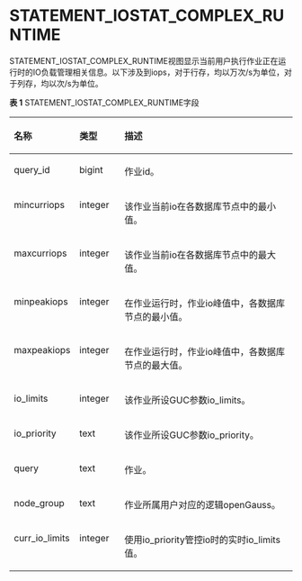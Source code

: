 # STATEMENT\_IOSTAT\_COMPLEX\_RUNTIME<a name="ZH-CN_TOPIC_0289900040"></a>

STATEMENT\_IOSTAT\_COMPLEX\_RUNTIME视图显示当前用户执行作业正在运行时的IO负载管理相关信息。以下涉及到iops，对于行存，均以万次/s为单位，对于列存，均以次/s为单位。

**表 1**  STATEMENT\_IOSTAT\_COMPLEX\_RUNTIME字段

<a name="zh-cn_topic_0283137703_zh-cn_topic_0237122645_table44251753205113"></a>
<table><thead align="left"><tr id="zh-cn_topic_0283137703_zh-cn_topic_0237122645_row74251253135114"><th class="cellrowborder" valign="top" width="22%" id="mcps1.2.4.1.1"><p id="zh-cn_topic_0283137703_zh-cn_topic_0237122645_zh-cn_topic_0059777813_a54c6f4bf1ef74329935e7c5b3d44c568"><a name="zh-cn_topic_0283137703_zh-cn_topic_0237122645_zh-cn_topic_0059777813_a54c6f4bf1ef74329935e7c5b3d44c568"></a><a name="zh-cn_topic_0283137703_zh-cn_topic_0237122645_zh-cn_topic_0059777813_a54c6f4bf1ef74329935e7c5b3d44c568"></a>名称</p>
</th>
<th class="cellrowborder" valign="top" width="16%" id="mcps1.2.4.1.2"><p id="zh-cn_topic_0283137703_zh-cn_topic_0237122645_p6534121711119"><a name="zh-cn_topic_0283137703_zh-cn_topic_0237122645_p6534121711119"></a><a name="zh-cn_topic_0283137703_zh-cn_topic_0237122645_p6534121711119"></a>类型</p>
</th>
<th class="cellrowborder" valign="top" width="62%" id="mcps1.2.4.1.3"><p id="zh-cn_topic_0283137703_zh-cn_topic_0237122645_p3600141915115"><a name="zh-cn_topic_0283137703_zh-cn_topic_0237122645_p3600141915115"></a><a name="zh-cn_topic_0283137703_zh-cn_topic_0237122645_p3600141915115"></a>描述</p>
</th>
</tr>
</thead>
<tbody><tr id="zh-cn_topic_0283137703_zh-cn_topic_0237122645_row342520531514"><td class="cellrowborder" valign="top" width="22%" headers="mcps1.2.4.1.1 "><p id="zh-cn_topic_0283137703_zh-cn_topic_0237122645_p12493182175917"><a name="zh-cn_topic_0283137703_zh-cn_topic_0237122645_p12493182175917"></a><a name="zh-cn_topic_0283137703_zh-cn_topic_0237122645_p12493182175917"></a>query_id</p>
</td>
<td class="cellrowborder" valign="top" width="16%" headers="mcps1.2.4.1.2 "><p id="zh-cn_topic_0283137703_zh-cn_topic_0237122645_p188712711599"><a name="zh-cn_topic_0283137703_zh-cn_topic_0237122645_p188712711599"></a><a name="zh-cn_topic_0283137703_zh-cn_topic_0237122645_p188712711599"></a>bigint</p>
</td>
<td class="cellrowborder" valign="top" width="62%" headers="mcps1.2.4.1.3 "><p id="zh-cn_topic_0283137703_zh-cn_topic_0237122645_p649734055214"><a name="zh-cn_topic_0283137703_zh-cn_topic_0237122645_p649734055214"></a><a name="zh-cn_topic_0283137703_zh-cn_topic_0237122645_p649734055214"></a>作业id。</p>
</td>
</tr>
<tr id="zh-cn_topic_0283137703_zh-cn_topic_0237122645_row1542575314519"><td class="cellrowborder" valign="top" width="22%" headers="mcps1.2.4.1.1 "><p id="zh-cn_topic_0283137703_zh-cn_topic_0237122645_p105521817165815"><a name="zh-cn_topic_0283137703_zh-cn_topic_0237122645_p105521817165815"></a><a name="zh-cn_topic_0283137703_zh-cn_topic_0237122645_p105521817165815"></a>mincurriops</p>
</td>
<td class="cellrowborder" valign="top" width="16%" headers="mcps1.2.4.1.2 "><p id="zh-cn_topic_0283137703_zh-cn_topic_0237122645_p4284141315919"><a name="zh-cn_topic_0283137703_zh-cn_topic_0237122645_p4284141315919"></a><a name="zh-cn_topic_0283137703_zh-cn_topic_0237122645_p4284141315919"></a>integer</p>
</td>
<td class="cellrowborder" valign="top" width="62%" headers="mcps1.2.4.1.3 "><p id="zh-cn_topic_0283137703_zh-cn_topic_0237122645_p1129655119"><a name="zh-cn_topic_0283137703_zh-cn_topic_0237122645_p1129655119"></a><a name="zh-cn_topic_0283137703_zh-cn_topic_0237122645_p1129655119"></a>该作业当前io在各数据库节点中的最小值。</p>
</td>
</tr>
<tr id="zh-cn_topic_0283137703_zh-cn_topic_0237122645_row1942515385119"><td class="cellrowborder" valign="top" width="22%" headers="mcps1.2.4.1.1 "><p id="zh-cn_topic_0283137703_zh-cn_topic_0237122645_p205811124195817"><a name="zh-cn_topic_0283137703_zh-cn_topic_0237122645_p205811124195817"></a><a name="zh-cn_topic_0283137703_zh-cn_topic_0237122645_p205811124195817"></a>maxcurriops</p>
</td>
<td class="cellrowborder" valign="top" width="16%" headers="mcps1.2.4.1.2 "><p id="zh-cn_topic_0283137703_zh-cn_topic_0237122645_p1497640125210"><a name="zh-cn_topic_0283137703_zh-cn_topic_0237122645_p1497640125210"></a><a name="zh-cn_topic_0283137703_zh-cn_topic_0237122645_p1497640125210"></a>integer</p>
</td>
<td class="cellrowborder" valign="top" width="62%" headers="mcps1.2.4.1.3 "><p id="zh-cn_topic_0283137703_zh-cn_topic_0237122645_p330412591709"><a name="zh-cn_topic_0283137703_zh-cn_topic_0237122645_p330412591709"></a><a name="zh-cn_topic_0283137703_zh-cn_topic_0237122645_p330412591709"></a>该作业当前io在各数据库节点中的最大值。</p>
</td>
</tr>
<tr id="zh-cn_topic_0283137703_zh-cn_topic_0237122645_row7425253165116"><td class="cellrowborder" valign="top" width="22%" headers="mcps1.2.4.1.1 "><p id="zh-cn_topic_0283137703_zh-cn_topic_0237122645_p014123616582"><a name="zh-cn_topic_0283137703_zh-cn_topic_0237122645_p014123616582"></a><a name="zh-cn_topic_0283137703_zh-cn_topic_0237122645_p014123616582"></a>minpeakiops</p>
</td>
<td class="cellrowborder" valign="top" width="16%" headers="mcps1.2.4.1.2 "><p id="zh-cn_topic_0283137703_zh-cn_topic_0237122645_p1955701710595"><a name="zh-cn_topic_0283137703_zh-cn_topic_0237122645_p1955701710595"></a><a name="zh-cn_topic_0283137703_zh-cn_topic_0237122645_p1955701710595"></a>integer</p>
</td>
<td class="cellrowborder" valign="top" width="62%" headers="mcps1.2.4.1.3 "><p id="zh-cn_topic_0283137703_zh-cn_topic_0237122645_p13482355103"><a name="zh-cn_topic_0283137703_zh-cn_topic_0237122645_p13482355103"></a><a name="zh-cn_topic_0283137703_zh-cn_topic_0237122645_p13482355103"></a>在作业运行时，作业io峰值中，各数据库节点的最小值。</p>
</td>
</tr>
<tr id="zh-cn_topic_0283137703_zh-cn_topic_0237122645_row17425145365113"><td class="cellrowborder" valign="top" width="22%" headers="mcps1.2.4.1.1 "><p id="zh-cn_topic_0283137703_zh-cn_topic_0237122645_p51961544205813"><a name="zh-cn_topic_0283137703_zh-cn_topic_0237122645_p51961544205813"></a><a name="zh-cn_topic_0283137703_zh-cn_topic_0237122645_p51961544205813"></a>maxpeakiops</p>
</td>
<td class="cellrowborder" valign="top" width="16%" headers="mcps1.2.4.1.2 "><p id="zh-cn_topic_0283137703_zh-cn_topic_0237122645_p8101719175920"><a name="zh-cn_topic_0283137703_zh-cn_topic_0237122645_p8101719175920"></a><a name="zh-cn_topic_0283137703_zh-cn_topic_0237122645_p8101719175920"></a>integer</p>
</td>
<td class="cellrowborder" valign="top" width="62%" headers="mcps1.2.4.1.3 "><p id="zh-cn_topic_0283137703_zh-cn_topic_0237122645_p01301251804"><a name="zh-cn_topic_0283137703_zh-cn_topic_0237122645_p01301251804"></a><a name="zh-cn_topic_0283137703_zh-cn_topic_0237122645_p01301251804"></a>在作业运行时，作业io峰值中，各数据库节点的最大值。</p>
</td>
</tr>
<tr id="zh-cn_topic_0283137703_zh-cn_topic_0237122645_row1425105316514"><td class="cellrowborder" valign="top" width="22%" headers="mcps1.2.4.1.1 "><p id="zh-cn_topic_0283137703_zh-cn_topic_0237122645_p97950165816"><a name="zh-cn_topic_0283137703_zh-cn_topic_0237122645_p97950165816"></a><a name="zh-cn_topic_0283137703_zh-cn_topic_0237122645_p97950165816"></a>io_limits</p>
</td>
<td class="cellrowborder" valign="top" width="16%" headers="mcps1.2.4.1.2 "><p id="zh-cn_topic_0283137703_zh-cn_topic_0237122645_p204971840175217"><a name="zh-cn_topic_0283137703_zh-cn_topic_0237122645_p204971840175217"></a><a name="zh-cn_topic_0283137703_zh-cn_topic_0237122645_p204971840175217"></a>integer</p>
</td>
<td class="cellrowborder" valign="top" width="62%" headers="mcps1.2.4.1.3 "><p id="zh-cn_topic_0283137703_zh-cn_topic_0237122645_p150516461602"><a name="zh-cn_topic_0283137703_zh-cn_topic_0237122645_p150516461602"></a><a name="zh-cn_topic_0283137703_zh-cn_topic_0237122645_p150516461602"></a>该作业所设GUC参数io_limits。</p>
</td>
</tr>
<tr id="zh-cn_topic_0283137703_zh-cn_topic_0237122645_row742625316512"><td class="cellrowborder" valign="top" width="22%" headers="mcps1.2.4.1.1 "><p id="zh-cn_topic_0283137703_zh-cn_topic_0237122645_p7509655105820"><a name="zh-cn_topic_0283137703_zh-cn_topic_0237122645_p7509655105820"></a><a name="zh-cn_topic_0283137703_zh-cn_topic_0237122645_p7509655105820"></a>io_priority</p>
</td>
<td class="cellrowborder" valign="top" width="16%" headers="mcps1.2.4.1.2 "><p id="zh-cn_topic_0283137703_zh-cn_topic_0237122645_p1698824212593"><a name="zh-cn_topic_0283137703_zh-cn_topic_0237122645_p1698824212593"></a><a name="zh-cn_topic_0283137703_zh-cn_topic_0237122645_p1698824212593"></a>text</p>
</td>
<td class="cellrowborder" valign="top" width="62%" headers="mcps1.2.4.1.3 "><p id="zh-cn_topic_0283137703_zh-cn_topic_0237122645_p4879421203"><a name="zh-cn_topic_0283137703_zh-cn_topic_0237122645_p4879421203"></a><a name="zh-cn_topic_0283137703_zh-cn_topic_0237122645_p4879421203"></a>该作业所设GUC参数io_priority。</p>
</td>
</tr>
<tr id="zh-cn_topic_0283137703_zh-cn_topic_0237122645_row712214118017"><td class="cellrowborder" valign="top" width="22%" headers="mcps1.2.4.1.1 "><p id="zh-cn_topic_0283137703_zh-cn_topic_0237122645_p141231014013"><a name="zh-cn_topic_0283137703_zh-cn_topic_0237122645_p141231014013"></a><a name="zh-cn_topic_0283137703_zh-cn_topic_0237122645_p141231014013"></a>query</p>
</td>
<td class="cellrowborder" valign="top" width="16%" headers="mcps1.2.4.1.2 "><p id="zh-cn_topic_0283137703_zh-cn_topic_0237122645_p812341404"><a name="zh-cn_topic_0283137703_zh-cn_topic_0237122645_p812341404"></a><a name="zh-cn_topic_0283137703_zh-cn_topic_0237122645_p812341404"></a>text</p>
</td>
<td class="cellrowborder" valign="top" width="62%" headers="mcps1.2.4.1.3 "><p id="zh-cn_topic_0283137703_zh-cn_topic_0237122645_p20123312010"><a name="zh-cn_topic_0283137703_zh-cn_topic_0237122645_p20123312010"></a><a name="zh-cn_topic_0283137703_zh-cn_topic_0237122645_p20123312010"></a>作业。</p>
</td>
</tr>
<tr id="zh-cn_topic_0283137703_zh-cn_topic_0237122645_row99511941113518"><td class="cellrowborder" valign="top" width="22%" headers="mcps1.2.4.1.1 "><p id="zh-cn_topic_0283137703_zh-cn_topic_0237122645_p495111417356"><a name="zh-cn_topic_0283137703_zh-cn_topic_0237122645_p495111417356"></a><a name="zh-cn_topic_0283137703_zh-cn_topic_0237122645_p495111417356"></a>node_group</p>
</td>
<td class="cellrowborder" valign="top" width="16%" headers="mcps1.2.4.1.2 "><p id="zh-cn_topic_0283137703_zh-cn_topic_0237122645_p14951134117359"><a name="zh-cn_topic_0283137703_zh-cn_topic_0237122645_p14951134117359"></a><a name="zh-cn_topic_0283137703_zh-cn_topic_0237122645_p14951134117359"></a>text</p>
</td>
<td class="cellrowborder" valign="top" width="62%" headers="mcps1.2.4.1.3 "><p id="zh-cn_topic_0283137703_zh-cn_topic_0237122645_p14951241113511"><a name="zh-cn_topic_0283137703_zh-cn_topic_0237122645_p14951241113511"></a><a name="zh-cn_topic_0283137703_zh-cn_topic_0237122645_p14951241113511"></a>作业所属用户对应的逻辑<span id="text179123126198"><a name="text179123126198"></a><a name="text179123126198"></a>openGauss</span>。</p>
</td>
</tr>
<tr id="row1596263215916"><td class="cellrowborder" valign="top" width="22%" headers="mcps1.2.4.1.1 "><p id="p1496293235913"><a name="p1496293235913"></a><a name="p1496293235913"></a>curr_io_limits</p>
</td>
<td class="cellrowborder" valign="top" width="16%" headers="mcps1.2.4.1.2 "><p id="p18962113235912"><a name="p18962113235912"></a><a name="p18962113235912"></a>integer</p>
</td>
<td class="cellrowborder" valign="top" width="62%" headers="mcps1.2.4.1.3 "><p id="p996219329599"><a name="p996219329599"></a><a name="p996219329599"></a>使用io_priority管控io时的实时io_limits值。</p>
</td>
</tr>
</tbody>
</table>

